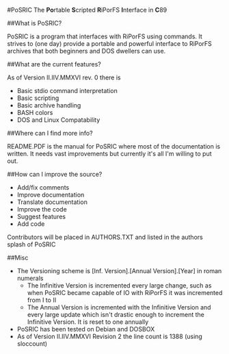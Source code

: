 #PoSRIC
The **Po**rtable **S**cripted **R**iPorFS **I**nterface in **C**89

##What is PoSRIC?

PoSRIC is a program that interfaces with RiPorFS using commands. It strives to
(one day) provide a portable and powerful interface to RiPorFS archives that
both beginners and DOS dwellers can use.

##What are the current features?

As of Version II.IIV.MMXVI rev. 0 there is

 * Basic stdio command interpretation
 * Basic scripting
 * Basic archive handling
 * BASH colors
 * DOS and Linux Compatability

##Where can I find more info?

README.PDF is the manual for PoSRIC where most of the documentation is written.
It needs vast improvements but currently it's all I'm willing to put out.

##How can I improve the source?

 * Add/fix comments
 * Improve documentation
 * Translate documentation
 * Improve the code
 * Suggest features
 * Add code

Contributors will be placed in AUTHORS.TXT and listed in the authors splash of
PoSRIC

##Misc

 * The Versioning scheme is [Inf. Version].[Annual Version].[Year] in roman
   numerals
     * The Infinitive Version is incremented every large change, such as when
       PoSRIC became capable of IO with RiPorFS it was incremented from I to II
     * The Annual Version is incremented with the Infinitive Version and every
       large update which isn't drastic enough to increment the Infinitive
       Version. It is reset to one annually
 * PoSRIC has been tested on Debian and DOSBOX
 * As of Version II.IIV.MMXVI Revision 2 the line count is 1388 (using
   sloccount)

